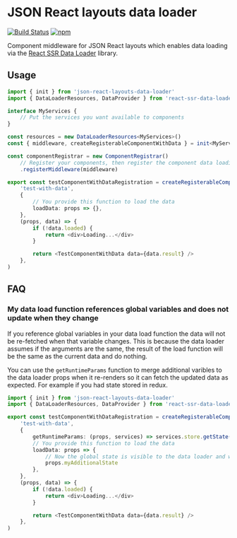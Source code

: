 # JSON React layouts data loader

[![Build Status](https://travis-ci.com/sevenwestmedia-labs/json-react-layouts-data-loader.svg?branch=master)](https://travis-ci.com/sevenwestmedia-labs/json-react-layouts-data-loader)
[![npm](https://img.shields.io/npm/v/json-react-layouts-data-loader)](https://www.npmjs.com/package/json-react-layouts-data-loader)

Component middleware for JSON React layouts which enables data loading via the [React SSR Data Loader](https://www.npmjs.com/package/react-ssr-data-loader) library.

## Usage

```ts
import { init } from 'json-react-layouts-data-loader'
import { DataLoaderResources, DataProvider } from 'react-ssr-data-loader'

interface MyServices {
    // Put the services you want available to components
}

const resources = new DataLoaderResources<MyServices>()
const { middleware, createRegisterableComponentWithData } = init<MyServices>(resources)

const componentRegistrar = new ComponentRegistrar()
    // Register your components, then register the component data loading middleware
    .registerMiddleware(middleware)

export const testComponentWithDataRegistration = createRegisterableComponentWithData(
    'test-with-data',
    {
        // You provide this function to load the data
        loadData: props => {},
    },
    (props, data) => {
        if (!data.loaded) {
            return <div>Loading...</div>
        }

        return <TestComponentWithData data={data.result} />
    },
)
```

## FAQ

### My data load function references global variables and does not update when they change

If you reference global variables in your data load function the data will not be re-fetched when that variable changes. This is because the data loader assumes if the arguments are the same, the result of the load function will be the same as the current data and do nothing.

You can use the `getRuntimeParams` function to merge additional varibles to the data loader props when it re-renders so it can fetch the updated data as expected. For example if you had state stored in redux.

```ts
import { init } from 'json-react-layouts-data-loader'
import { DataLoaderResources, DataProvider } from 'react-ssr-data-loader'

export const testComponentWithDataRegistration = createRegisterableComponentWithData(
    'test-with-data',
    {
        getRuntimeParams: (props, services) => services.store.getState().myAdditionalState
        // You provide this function to load the data
        loadData: props => {
            // Now the global state is visible to the data loader and will make up the cache key so changes to myAdditionalState will cause the data to be re-loaded
            props.myAdditionalState
        },
    },
    (props, data) => {
        if (!data.loaded) {
            return <div>Loading...</div>
        }

        return <TestComponentWithData data={data.result} />
    },
)
```
